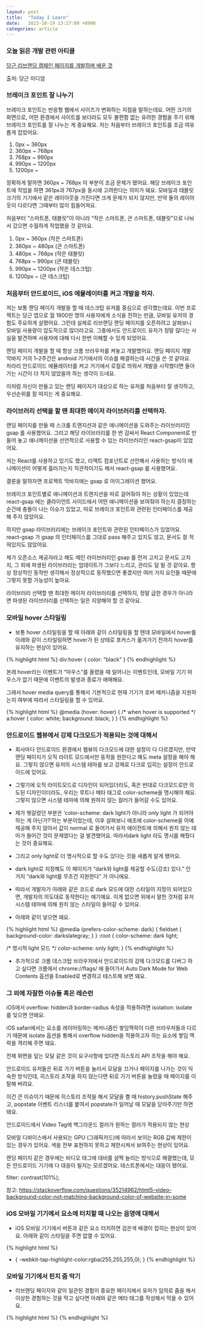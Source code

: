 ```yaml
---
layout: post
title:  "Today I Learn"
date:   2023-10-19 13:27:00 +0900
categories: article
---
```


### 오늘 읽은 개발 관련 아티클

[당근 리브랜딩 캠페인 페이지를 개발하며 배운 것][danggn-rebranding]

출처: 당근 미디엄

### 브레이크 포인트 잘 나누기

브레이크 포인트는 반응형 웹에서 사이즈가 변화하는 지점을 말하는데요. 어떤 크기의 화면으로, 어떤 환경에서 사이트를 보더라도 모두 불편함 없는 유려한 경험을 주기 위해 브레이크 포인트를 잘 나누는 게 중요해요. 저는 처음부터 브레이크 포인트를 조금 여유롭게 잡았어요.

1. 0px ~ 360px 
2. 360px ~ 768px
3. 768px ~ 990px
4. 990px ~ 1200px
5. 1200px ~

정확하게 말하면 360px ~ 768px 이 부분이 조금 문제가 됐어요. 해당 브레이크 포인트에 작업을 하면 361px과 767px을 동시에 고려한다는 의미가 돼요. 모바일과 태블릿 크기의 기기에서 같은 레이아웃을 가진다면 크게 문제가 되지 않지만, 만약 둘의 레이아웃이 다르다면 그때부터 많이 힘들어져요.

처음부터 “스마트폰, 태블릿”이 아니라 “작은 스마트폰, 큰 스마트폰, 태블릿”으로 나눠서 갔으면 수월하게 작업했을 것 같아요.

1. 0px ~ 360px (작은 스마트폰)
2. 360px ~ 480px (큰 스마트폰)
3. 480px ~ 768px (작은 태블릿)
4. 768px ~ 990px (큰 태블릿)
5. 990px ~ 1200px (작은 데스크탑)
6. 1200px ~ (큰 데스크탑)


### 처음부터 안드로이드, iOS 에뮬레이터를 켜고 개발을 하자.

저는 보통 랜딩 페이지 개발을 할 때 데스크탑 유저를 중심으로 생각했는데요. 이번 프로젝트는 당근 앱으로 월 1800만 명의 사용자에게 소식을 전하는 만큼, 모바일 유저의 경험도 주요하게 살폈어요. 그런데 실제로 리브랜딩 랜딩 페이지를 오픈하려고 살펴보니 모바일 사용량이 압도적으로 많더라고요. 그중에서도 안드로이드 유저가 정말 많다는 사실을 발견하며 사용자에 대해 다시 한번 이해할 수 있게 되었어요.

랜딩 페이지 개발을 할 때 항상 크롬 브라우저를 켜놓고 개발했어요. 랜딩 페이지 개발 막바지 거의 1–2주간은 android 기기에서의 이슈를 해결하는데 시간을 쓴 것 같아요. 차라리 안드로이드 에뮬레이터를 켜고 거기에서 로컬로 띄워서 개발을 시작했다면 돌아가는 시간이 더 적지 않았을까 하는 생각이 드네요.

이처럼 자신이 만들고 있는 랜딩 페이지가 대상으로 하는 유저를 처음부터 잘 생각하고, 우선순위를 잘 따지는 게 중요해요.

### 라이브러리 선택을 할 땐 최대한 메이저 라이브러리를 선택하자.

랜딩 페이지를 만들 때 스크롤 트랜지션과 같은 애니메이션을 도와주는 라이브러리인 gsap 를 사용했어요. 그리고 해당 라이브러리를 한 번 감싸서 React Component로 만들어 놓고 애니메이션을 선언적으로 사용할 수 있는 라이브러리인 react-gsap이 있었어요.

저는 React를 사용하고 있기도 했고, 리액트 컴포넌트로 선언해서 사용하는 방식이 애니메이션이 어떻게 흘러가는지 직관적이기도 해서 react-gsap 를 사용했어요.

결론을 말하자면 프로젝트 막바지에는 gsap 로 마이그레이션 했어요.

브레이크 포인트별로 애니메이션과 트렌지션을 따로 걸어줘야 하는 상황이 있었는데 react-gsap 에는 클라이언트 사이드에서 어떤 애니메이션을 보여줘야 하는지 결정하는 순간에 충돌이 나는 이슈가 있었고, 따로 브레이크 포인트와 관련된 인터페이스를 제공해 주지 않았어요.

하지만 gsap 라이브러리에는 브레이크 포인트와 관련된 인터페이스가 있었어요. react-gsap 가 gsap 의 인터페이스를 그대로 pass 해주고 있지도 않고, 문서도 잘 적혀있지도 않았어요.

제가 오픈소스 제공자라고 해도 메인 라이브러리인 gsap 를 먼저 고치고 문서도 고치지, 그 외에 파생된 라이브러리는 업데이트가 그보다 느리고, 관리도 덜 될 것 같아요. 항상 정상적인 동작만 생각해서 정상적으로 동작했으면 좋겠지만 여러 가지 요인들 때문에 그렇지 못할 가능성이 높아요.

라이브러리 선택할 땐 최대한 메이저 라이브러리를 선택하지, 정말 급한 경우가 아니라면 파생된 라이브러리를 선택하는 일은 지양해야 할 것 같아요.

### 모바일 hover 스타일링

- 보통 hover 스타일링을 할 때 아래와 같이 스타일링을 할 텐데 모바일에서 hover를 아래와 같이 스타일링하면 hover가 된 상태로 포커스가 옮겨가기 전까지 hover를 유지하는 현상이 있어요.

{% highlight html %}
div:hover {
    color: "black"
}
{% endhighlight %}

본래 hover라는 이벤트가 “마우스”를 올렸을 때 일어나는 이벤트인데, 모바일 기기 마우스가 없기 때문에 이벤트의 발생과 종료가 애매해요.

그래서 hover media query를 통해서 기본적으로 현재 기기가 호버 메커니즘을 지원하는지 여부에 따라서 스타일링을 할 수 있어요.

{% highlight html %}
@media (hover: hover) {
    /* when hover is supported */
    a:hover {
        color: white;
        background: black;
    }
}
{% endhighlight %}

### 안드로이드 웹뷰에서 강제 다크모드가 적용되는 것에 대해서

- 회사마다 안드로이드 환경에서 웹뷰의 다크모드에 대한 설정이 다 다르겠지만, 만약 랜딩 페이지가 오직 라이트 모드에서만 동작을 원한다고 해도 meta 설정을 해야 해요. 그렇지 않으면 유저의 시스템 테마를 보고 강제로 다크로 입히는 설정이 안드로이드에 있어요.

- 그렇기에 오직 라이트모드로 디자인이 되어있더라도, 혹은 반대로 다크모드로만 의도된 디자인이더라도, 우리는 루트나 메타 태그로 color-scheme을 명시해야 해요. 그렇지 않으면 시스템 테마에 의해 원하지 않는 컬러가 들어갈 수도 있어요.

- 제가 헷갈렸던 부분은 ‘color-scheme: dark light가 아니라 only light 가 되어야 하는 게 아닌가?’하는 부분이었는데, 이후 살펴보니 애초에 color-scheme을 아예 제공해 주지 않아서 값이 normal 로 들어가서 유저 에이전트에 의해서 원치 않는 테마가 들어간 것이 문제였다는 걸 발견했어요. 따라서dark light 라도 명시를 해줬다는 것이 중요해요.

- 그리고 only light로 더 명시적으로 할 수도 있다는 것을 새롭게 알게 됐어요.

- dark light로 지정해도 이 페이지가 “dark와 light를 제공할 수도(강조) 있다.” 인 거지 “dark와 light를 무조건 지원한다” 가 아니에요.

- 따라서 개발자가 아래와 같은 코드로 dark 모드에 대한 스타일이 지정이 되어있으면, 개발자의 의도대로 동작한다는 얘기예요. 이게 없으면 위에서 말한 것처럼 유저 시스템 테마에 의해 원치 않는 스타일이 들어갈 수 있어요.

- 아래와 같이 넣으면 돼요.

{% highlight html %}
@media (prefers-color-scheme: dark) {
    fieldset {
        background-color: darkslategray;
    }
}
:root {
    color-scheme: dark light;

/* 명시적 light 모드 */
    color-scheme: only light;
}
<meta name="color-scheme" content="light dark">
{% endhighlight %}

- 추가적으로 크롬 데스크탑 브라우저에서 안드로이드의 강제 다크모드를 디버그 하고 싶다면 크롬에서 chrome://flags/ 에 들어가서 Auto Dark Mode for Web Contents 옵션을 Enabled로 변경하고 테스트해 보면 돼요.


### 그 외에 자잘한 이슈들 혹은 레슨런

iOS에서 overflow: hidden과 border-radius 속성을 적용하려면 isolation: isolate를 잊으면 안돼요.

iOS safari에서는 요소를 레이어링하는 메커니즘인 쌓임맥락이 다른 브라우저들과 다르기 때문에 isolate 옵션을 통해서 overflow hidden을 적용하고자 하는 요소에 쌓임 맥락을 격리해 주면 돼요.

전체 화면을 덮는 모달 같은 것이 요구사항에 있다면 히스토리 API 조작을 해야 해요.

안드로이드 유저들은 뒤로 가기 버튼을 눌러서 모달을 끄거나 페이지를 나가는 것이 익숙한 방식인데, 히스토리 조작을 하지 않는다면 뒤로 가기 버튼을 눌렀을 때 페이지를 이탈해 버려요.

이건 큰 이슈이기 때문에 히스토리 조작을 해서 모달을 켤 때 history.pushState 해주고, popstate 이벤트 리스너를 붙여서 popstate가 일어날 때 모달을 닫아주기만 하면 돼요.

안드로이드에서 Video Tag에 백그라운드 컬러가 원하는 컬러가 적용되지 않는 현상

모바일 디바이스에서 사용되는 GPU (그래픽카드)에 따라서 보이는 RGB 값에 제한이 있는 경우가 있어요. 색을 전부 표현하지 못하고 제한시켜서 보여주는 현상이 있어요.

랜딩 페이지 같은 경우에는 비디오 태그에 대비를 살짝 늘리는 방식으로 해결했는데, 모든 안드로이드 기기에 다 대응이 될지는 모르겠어요. 테스트폰에서는 대응이 됐어요.

filter: contrast(101%);

참고: https://stackoverflow.com/questions/35214962/html5-video-background-color-not-matching-background-color-of-website-in-some

### iOS 모바일 기기에서 요소에 터치할 때 나오는 음영에 대해서

- iOS 모바일 기기에서 버튼과 같은 요소 터치하면 검은색 배경이 잡히는 현상이 있어요. 아래와 같이 스타일을 주면 없앨 수 있어요.

{% highlight html %}
* {
  -webkit-tap-highlight-color:rgba(255,255,255,0);
  }
{% endhighlight %}



### 모바일 기기에서 핀치 줌 막기

- 리브랜딩 페이지와 같이 일관된 경험이 중요한 페이지에서 유저가 임의로 줌을 해서 이상한 경험하는 것을 막고 싶다면 아래와 같은 메타 태그를 작성해서 막을 수 있어요.

{% highlight html %}
<meta name="viewport" content="width=device-width, initial-scale=1, maximum-scale=1.0, minimum-scale=1, user-scalable=0">
{% endhighlight %}

[danggn-rebranding]: https://medium.com/daangn/%EB%8B%B9%EA%B7%BC-%EB%A6%AC%EB%B8%8C%EB%9E%9C%EB%94%A9-%EC%BA%A0%ED%8E%98%EC%9D%B8-%ED%8E%98%EC%9D%B4%EC%A7%80%EB%A5%BC-%EA%B0%9C%EB%B0%9C%ED%95%98%EB%A9%B0-%EB%B0%B0%EC%9A%B4-%EA%B2%83-b41d866df9b7
